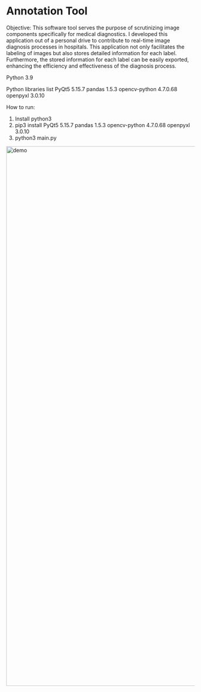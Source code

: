 # Annotation Tool

Objective: This software tool serves the purpose of scrutinizing image components specifically for medical diagnostics.
I developed this application out of a personal drive to contribute to real-time image diagnosis processes in hospitals. This application not only facilitates the labeling of images but also stores detailed information for each label. Furthermore, the stored information for each label can be easily exported, enhancing the efficiency and effectiveness of the diagnosis process.

 Python 3.9
 
﻿Python libraries list
  ﻿PyQt5 5.15.7
  ﻿pandas 1.5.3
  ﻿opencv-python 4.7.0.68 
  ﻿openpyxl 3.0.10

 How to run:
 1) Install python3
 2) pip3 install PyQt5 5.15.7 ﻿pandas 1.5.3 ﻿opencv-python 4.7.0.68 ﻿openpyxl 3.0.10
 3) python3 main.py

<img width="1440" alt="demo" src="https://github.com/Biniyoyo/annotaiontool/assets/84908082/d3fd6c9c-b606-4a44-a177-569e13c2fc8e">

